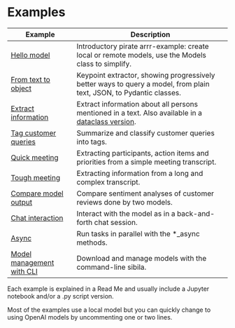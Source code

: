 # Examples

| Example  | Description |
| -------- | ----------- |
| [Hello model](hello_model/readme.md) | Introductory pirate arrr-example: create local or remote models, use the Models class to simplify. |
| [From text to object](from_text_to_object/readme.md) | Keypoint extractor, showing progressively better ways to query a model, from plain text, JSON, to Pydantic classes. |
| [Extract information](extract/readme.md) | Extract information about all persons mentioned in a text. Also available in a [dataclass version](extract/readme_dataclass.md). |
| [Tag customer queries](tag/readme.md) | Summarize and classify customer queries into tags. |
| [Quick meeting](quick_meeting/readme.md) | Extracting participants, action items and priorities from a simple meeting transcript. |
| [Tough meeting](tough_meeting/readme.md) | Extracting information from a long and complex transcript. |
| [Compare model output](compare/readme.md) | Compare sentiment analyses of customer reviews done by two models. |
| [Chat interaction](interact/readme.md) | Interact with the model as in a back-and-forth chat session. |
| [Async](async/readme.md) | Run tasks in parallel with the *_async methods. |
| [Model management with CLI](cli/readme.md) | Download and manage models with the command-line sibila. |

Each example is explained in a Read Me and usually include a Jupyter notebook and/or a .py script version.

Most of the examples use a local model but you can quickly change to using OpenAI models by uncommenting one or two lines.
